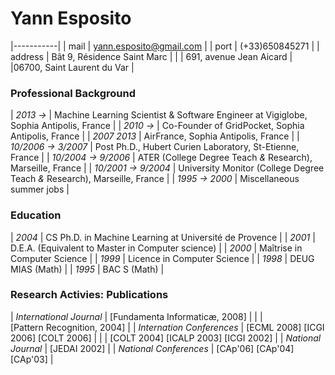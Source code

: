 # Yann Esposito

|-----------|
| mail | <yann.esposito@gmail.com> |
| port | (+33)650845271 |
| address | Bât 9, Résidence Saint Marc |
| | 691, avenue Jean Aicard
| |06700, Saint Laurent du Var |

### Professional Background

| _2013&nbsp;&rarr;_                | Machine Learning Scientist &amp; Software Engineer at Vigiglobe, <span class="detail">Sophia Antipolis, France</span>   | 
| _2010&nbsp;&rarr;_                | Co-Founder of GridPocket, <span class="detail">Sophia Antipolis, France</span>                         | 
| _2007&nbsp;2013_                  | AirFrance, <span class="detail">Sophia Antipolis, France</span>                                        | 
| _10/2006&nbsp;&rarr;&nbsp;3/2007_ | Post Ph.D., Hubert Curien Laboratory, <span class="detail">St-Etienne, France</span>                   | 
| _10/2004&nbsp;&rarr;&nbsp;9/2006_ | ATER (College Degree Teach _&_ Research), <span class="detail">Marseille, France</span>                |
| _10/2001&nbsp;&rarr;&nbsp;9/2004_ | University Monitor (College Degree Teach _&_ Research), <span class="detail">Marseille, France</span>  |
| _1995&nbsp;&rarr;&nbsp;2000_      | Miscellaneous summer jobs                                                                              |

### Education

| _2004_ | CS Ph.D. in Machine Learning at Université de Provence  |
| _2001_ | D.E.A. (Equivalent to Master in Computer science)       |
| _2000_ | Maîtrise in Computer Science                            |
| _1999_ | Licence in Computer Science                             |
| _1998_ | DEUG MIAS (Math)                                                             |
| _1995_ | BAC S (Math)                                                                 |

### Research Activies: Publications

| _International Journal_   |  [Fundamenta Informaticæ, 2008] |
|                           |  [Pattern&nbsp;Recognition,&nbsp;2004] |
| _Internation Conferences_ |  [ECML 2008] [ICGI 2006] [COLT 2006] |
|                           |  [COLT 2004] [ICALP 2003] [ICGI 2002] |
| _National Journal_        |  [JEDAI 2002] |
| _National Conferences_    |  [CAp'06] [CAp'04] [CAp'03] |

